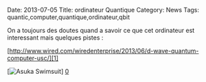 Date: 2013-07-05
Title: ordinateur Quantique
Category: News
Tags: quantic,computer,quantique,ordinateur,qbit

[0]: http://bussiere.github.io/RapidNews/static/images/quantum.jpg  "Grande Version"
[1]: http://www.wired.com/wiredenterprise/2013/06/d-wave-quantum-computer-usc/

On a toujours des doutes quand a savoir ce que cet ordinateur est interessant mais quelques pistes :

[http://www.wired.com/wiredenterprise/2013/06/d-wave-quantum-computer-usc/][1]

[![Asuka Swimsuit](http://bussiere.github.io/RapidNews/static/images/quantum_thumb.jpg)] [0] 

